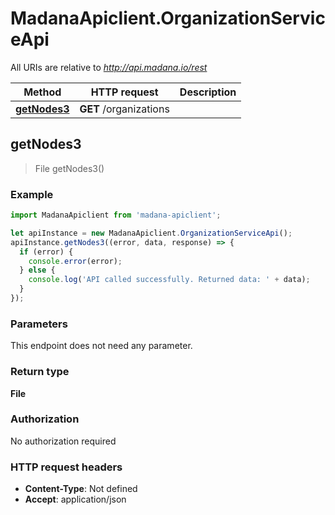 # MadanaApiclient.OrganizationServiceApi

All URIs are relative to *http://api.madana.io/rest*

Method | HTTP request | Description
------------- | ------------- | -------------
[**getNodes3**](OrganizationServiceApi.md#getNodes3) | **GET** /organizations | 



## getNodes3

> File getNodes3()



### Example

```javascript
import MadanaApiclient from 'madana-apiclient';

let apiInstance = new MadanaApiclient.OrganizationServiceApi();
apiInstance.getNodes3((error, data, response) => {
  if (error) {
    console.error(error);
  } else {
    console.log('API called successfully. Returned data: ' + data);
  }
});
```

### Parameters

This endpoint does not need any parameter.

### Return type

**File**

### Authorization

No authorization required

### HTTP request headers

- **Content-Type**: Not defined
- **Accept**: application/json

